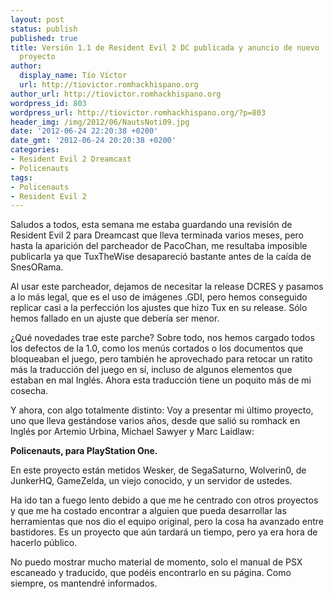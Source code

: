 ```yaml
---
layout: post
status: publish
published: true
title: Versión 1.1 de Resident Evil 2 DC publicada y anuncio de nuevo
  proyecto
author:
  display_name: Tío Víctor
  url: http://tiovictor.romhackhispano.org
author_url: http://tiovictor.romhackhispano.org
wordpress_id: 803
wordpress_url: http://tiovictor.romhackhispano.org/?p=803
header_img: /img/2012/06/NautsNoti09.jpg
date: '2012-06-24 22:20:38 +0200'
date_gmt: '2012-06-24 20:20:38 +0200'
categories:
- Resident Evil 2 Dreamcast
- Policenauts
tags:
- Policenauts
- Resident Evil 2
---
```

Saludos a todos, esta semana me estaba guardando una revisión de Resident 
Evil 2 para Dreamcast que lleva terminada varios meses, pero hasta la 
aparición del parcheador de PacoChan, me resultaba imposible publicarla ya 
que TuxTheWise desapareció bastante antes de la caída de SnesORama.

Al usar este parcheador, dejamos de necesitar la release DCRES y pasamos a 
lo más legal, que es el uso de imágenes .GDI, pero hemos conseguido replicar 
casi a la perfección los ajustes que hizo Tux en su release. Sólo hemos fallado 
en un ajuste que debería ser menor.

¿Qué novedades trae este parche? Sobre todo, nos hemos cargado todos los 
defectos de la 1.0, como los menús cortados o los documentos que bloqueaban 
el juego, pero también he aprovechado para retocar un ratito más la traducción 
del juego en sí, incluso de algunos elementos que estaban en mal Inglés. Ahora 
esta traducción tiene un poquito más de mi cosecha.

Y ahora, con algo totalmente distinto: Voy a presentar mi último proyecto, uno 
que lleva gestándose varios años, desde que salió su romhack en Inglés por 
Artemio Urbina, Michael Sawyer y Marc Laidlaw:

**Policenauts, para PlayStation One.**

En este proyecto están metidos Wesker, de SegaSaturno, Wolverin0, de JunkerHQ, 
GameZelda, un viejo conocido, y un servidor de ustedes.

Ha ido tan a fuego lento debido a que me he centrado con otros proyectos y que 
me ha costado encontrar a alguien que pueda desarrollar las herramientas que nos 
dio el equipo original, pero la cosa ha avanzado entre bastidores. Es un proyecto 
que aún tardará un tiempo, pero ya era hora de hacerlo público.

No puedo mostrar mucho material de momento, solo el manual de PSX escaneado y 
traducido, que podéis encontrarlo en su página. Como siempre, os mantendré informados.
